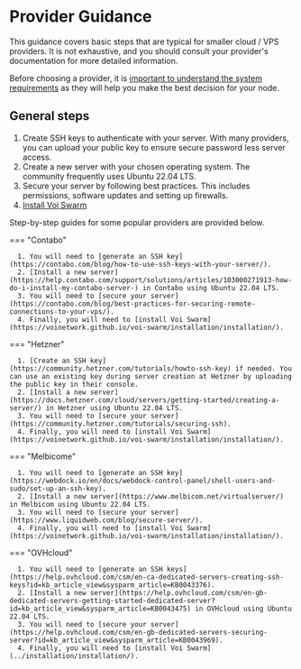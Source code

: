 # Provider Guidance

This guidance covers basic steps that are typical for smaller cloud / VPS providers.
It is not exhaustive, and you should consult your provider's documentation for more detailed information.

Before choosing a provider,
it is [important to understand the system requirements](../installation/system-requirements/) as they
will help you make the best decision for your node.

## General steps

1. Create SSH keys to authenticate with your server. With many providers, you can upload your public key
   to ensure secure password less server access.
2. Create a new server with your chosen operating system. The community frequently uses Ubuntu 22.04 LTS.
3. Secure your server by following best practices. This includes permissions, software updates and setting up firewalls.
4. [Install Voi Swarm](../installation/installation/)

Step-by-step guides for some popular providers are provided below.

=== "Contabo"

      1. You will need to [generate an SSH key](https://contabo.com/blog/how-to-use-ssh-keys-with-your-server/).
      2. [Install a new server](https://help.contabo.com/support/solutions/articles/103000271913-how-do-i-install-my-contabo-server-) in Contabo using Ubuntu 22.04 LTS.
      3. You will need to [secure your server](https://contabo.com/blog/best-practices-for-securing-remote-connections-to-your-vps/).
      4. Finally, you will need to [install Voi Swarm](https://voinetwork.github.io/voi-swarm/installation/installation/).

=== "Hetzner"

      1. [Create an SSH key](https://community.hetzner.com/tutorials/howto-ssh-key) if needed. You can use an existing key during server creation at Hetzner by uploading the public key in their console.
      2. [Install a new server](https://docs.hetzner.com/cloud/servers/getting-started/creating-a-server/) in Hetzner using Ubuntu 22.04 LTS.
      3. You will need to [secure your server](https://community.hetzner.com/tutorials/securing-ssh).
      4. Finally, you will need to [install Voi Swarm](https://voinetwork.github.io/voi-swarm/installation/installation/).

=== "Melbicome"

      1. You will need to [generate an SSH key](https://webdock.io/en/docs/webdock-control-panel/shell-users-and-sudo/set-up-an-ssh-key).
      2. [Install a new server](https://www.melbicom.net/virtualserver/) in Melbicom using Ubuntu 22.04 LTS.
      3. You will need to [secure your server](https://www.liquidweb.com/blog/secure-server/).
      4. Finally, you will need to [install Voi Swarm](https://voinetwork.github.io/voi-swarm/installation/installation/).

=== "OVHcloud"

      1. You will need to [generate an SSH keys](https://help.ovhcloud.com/csm/en-ca-dedicated-servers-creating-ssh-keys?id=kb_article_view&sysparm_article=KB0043376).
      2. [Install a new server](https://help.ovhcloud.com/csm/en-gb-dedicated-servers-getting-started-dedicated-server?id=kb_article_view&sysparm_article=KB0043475) in OVHcloud using Ubuntu 22.04 LTS.
      3. You will need to [secure your server](https://help.ovhcloud.com/csm/en-gb-dedicated-servers-securing-server?id=kb_article_view&sysparm_article=KB0043969).
      4. Finally, you will need to [install Voi Swarm](../installation/installation/).
